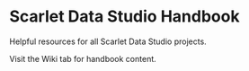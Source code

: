 # Scarlet Data Studio Handbook

Helpful resources for all Scarlet Data Studio projects.

Visit the Wiki tab for handbook content. 
